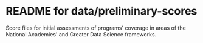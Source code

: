# README for data/preliminary-scores

Score files for initial assessments of programs' coverage in areas of the 
National Academies' and Greater Data Science frameworks.